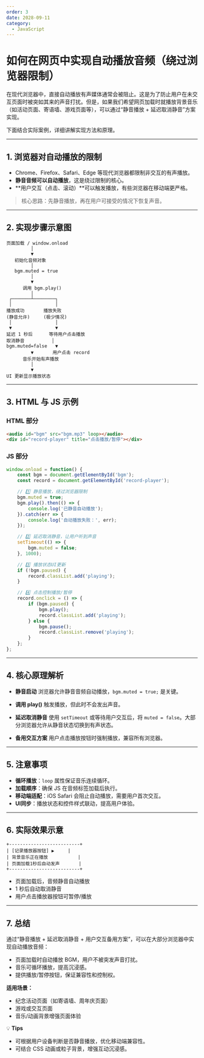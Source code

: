 ```yaml
---
order: 3
date: 2028-09-11
category: 
  - JavaScript
---
```




# 如何在网页中实现自动播放音频（绕过浏览器限制）

在现代浏览器中，直接自动播放有声媒体通常会被阻止。这是为了防止用户在未交互页面时被突如其来的声音打扰。但是，如果我们希望网页加载时就播放背景音乐（如活动页面、寄语墙、游戏页面等），可以通过“静音播放 + 延迟取消静音”方案实现。

下面结合实际案例，详细讲解实现方法和原理。

---

## 1. 浏览器对自动播放的限制

* Chrome、Firefox、Safari、Edge 等现代浏览器都限制非交互的有声播放。
* **静音音频可以自动播放**，这是绕过限制的核心。
* \*\*用户交互（点击、滚动）\*\*可以触发播放，有些浏览器在移动端更严格。

> 核心思路：先静音播放，再在用户可接受的情况下恢复声音。

---

## 2. 实现步骤示意图

```text
页面加载 / window.onload
         │
         ▼
   初始化音频对象
         │
   bgm.muted = true
         │
         ▼
      调用 bgm.play()
         │
 ┌───────┴────────┐
 │                │
播放成功       播放失败
(静音允许)     (极少情况)
 │                │
 ▼                ▼
延迟 1 秒后      等待用户点击播放
取消静音          │
bgm.muted=false   ▼
         ▼       用户点击 record
      音乐开始有声播放
         │
         ▼
UI 更新显示播放状态
```

---

## 3. HTML 与 JS 示例

### HTML 部分

```html
<audio id="bgm" src="bgm.mp3" loop></audio>
<div id="record-player" title="点击播放/暂停"></div>
```

### JS 部分

```javascript
window.onload = function() {
    const bgm = document.getElementById('bgm');
    const record = document.getElementById('record-player');

    // 1️⃣ 静音播放，绕过浏览器限制
    bgm.muted = true;
    bgm.play().then(() => {
        console.log('已静音自动播放');
    }).catch(err => {
        console.log('自动播放失败：', err);
    });

    // 2️⃣ 延迟取消静音，让用户听到声音
    setTimeout(() => {
        bgm.muted = false;
    }, 1000);

    // 3️⃣ 播放状态UI更新
    if (!bgm.paused) {
        record.classList.add('playing');
    }

    // 4️⃣ 点击控制播放/暂停
    record.onclick = () => {
        if (bgm.paused) {
            bgm.play();
            record.classList.add('playing');
        } else {
            bgm.pause();
            record.classList.remove('playing');
        }
    };
};
```

---

## 4. 核心原理解析

* **静音启动**
  浏览器允许静音音频自动播放，`bgm.muted = true;` 是关键。

* **调用 play()**
  触发播放，但此时不会发出声音。

* **延迟取消静音**
  使用 `setTimeout` 或等待用户交互后，将 `muted = false`。大部分浏览器允许从静音状态切换到有声状态。

* **备用交互方案**
  用户点击播放按钮时强制播放，兼容所有浏览器。

---

## 5. 注意事项

* **循环播放**：`loop` 属性保证音乐连续循环。
* **加载顺序**：确保 JS 在音频标签加载后执行。
* **移动端适配**：iOS Safari 会阻止自动播放，需要用户首次交互。
* **UI同步**：播放状态和控件样式联动，提高用户体验。

---

## 6. 实际效果示意

```text
+--------------------------+
| [记录播放器按钮] ▶︎     |
| 背景音乐正在播放           |
| 页面加载1秒后自动发声       |
+--------------------------+
```

* 页面加载后，音频静音自动播放
* 1 秒后自动取消静音
* 用户点击播放器按钮可暂停/播放

---

## 7. 总结

通过“静音播放 + 延迟取消静音 + 用户交互备用方案”，可以在大部分浏览器中实现自动播放音频：

* 页面加载时自动播放 BGM，用户不被突发声音打扰。
* 音乐可循环播放，提高沉浸感。
* 提供播放/暂停按钮，保证兼容性和控制权。

**适用场景：**

* 纪念活动页面（如寄语墙、周年庆页面）
* 游戏或交互页面
* 音乐/动画背景增强页面体验

💡 **Tips**

* 可根据用户设备判断是否静音播放，优化移动端兼容性。
* 可结合 CSS 动画或粒子背景，增强互动沉浸感。
